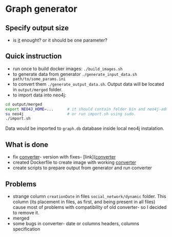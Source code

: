 # Graph generator 
## Specify output size
- is [it](https://github.com/ldbc/ldbc_snb_datagen/wiki/Configuration#generator-parameters) enought? or it should be one parameter?
## Quick instruction
 - run once to build docker images: `./build_images.sh`
 - to generate data from generator `./generate_input_data.sh path/to/some_params.ini`
 - to convert them `./generate_output_data.sh`. Output data will be located in `output/merged` folder. 
 - to import data into neo4j:
 ```bash
 cd output/merged
 export NEO4J_HOME=...      # it should contain folder bin and neo4j-admin inside. Look into import.sh
 su neo4j                   # or run import.sh using sudo. 
 ./import.sh
 ```
Data would be imported to `graph.db` database inside local neo4j instalation.

## What is done
 - fix [converter](https://github.com/PlatformLab/ldbc-snb-impls)- version with fixes- [link]([converter](https://github.com/seleythen/ldbc-snb-impls)
 - created Dockerfile to create image with working [converter](https://github.com/seleythen/ldbc-snb-impls/tree/master/snb-interactive-neo4j)
 - create scripts to prepare output from generator and run converter
## Problems
 - strange column `creationDate` in files `social_network/dynamic` folder. This column (its placement in files, as first, and being present in all files) cause most of problems with compatibility of old converter- so I decided to remove it. 
 - merged
 - some bugs in converter- date or columns headers, columns specification